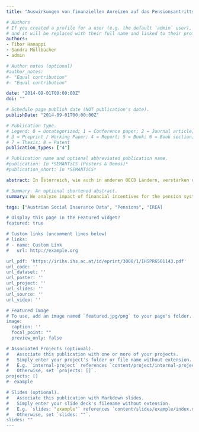 ```yaml
---
title: "Auswirkungen von finanziellen Anreizen auf das Pensionsantrittsalter. Eine Analyse mit dem Mikrosimulationsmodell IREA; Endbericht; Studie im Auftrag des Bundesministeriums für Finanzen."

# Authors
# If you created a profile for a user (e.g. the default `admin` user), write the username (folder name) here 
# and it will be replaced with their full name and linked to their profile.
authors:
- Tibor Hanappi
- Sandra Müllbacher
- admin

# Author notes (optional)
#author_notes:
#- "Equal contribution"
#- "Equal contribution"

date: "2014-09-01T00:00:00Z"
doi: ""

# Schedule page publish date (NOT publication's date).
publishDate: "2014-09-01T00:00:00Z"

# Publication type.
# Legend: 0 = Uncategorized; 1 = Conference paper; 2 = Journal article;
# 3 = Preprint / Working Paper; 4 = Report; 5 = Book; 6 = Book section;
# 7 = Thesis; 8 = Patent
publication_types: ["4"]

# Publication name and optional abbreviated publication name.
#publication: In *SEMANTiCS (Posters & Demos)*
#publication_short: In *SEMANTiCS*

abstract: In Österreich, wie auch in anderen OECD Ländern, verstärken die demographischen Entwicklungen den finanziellen Druck auf umlagefinanzierte Pensionssysteme. Während ein stetiges Wachstum der Erwerbsbevölkerung in vorangegangenen Jahrzehnten in vielen Ländern zu einer demographischen Dividende geführt hat, haben die geringeren Geburtenraten sowie die höhere Lebenserwartung weitreichende Veränderungen der Bevölkerungsstruktur hervorgerufen. Dieser demographische Prozess führt automatisch zu einer Verschiebung des Verhältnisses von Beitragszahler/inne/n zu Leistungsempfänger/inne/n und, solange keine Änderungen am Pensionssystem vorgenommen werden, auch zu einem stetigen Anstieg des Anteils der Pensionsausgaben am Bruttoinlandsprodukt (BIP). Während höhere Geburtenraten und/oder verstärkte Immigration den demographischen Veränderungen im Allgemeinen entgegenwirken, kann nicht davon ausgegangen werden, dass der finanzielle Druck alleine durch diese Entwicklungen maßgeblich reduziert werden kann. Um der zunehmenden Umverteilung von der schrumpfenden Gruppe der Beitragszahler/innen zu der wachsenden Gruppe der Leistungsempfänger/innen entgegen zu wirken ist es also notwendig das Pensionssystem an die demographischen Entwicklungen anzupassen.

# Summary. An optional shortened abstract.
summary: We analyze impact of financial incentives for the pension system in austria.

tags: ["Austrian Social Insurance Data", "Pensions", "IREA]

# Display this page in the Featured widget?
featured: true

# Custom links (uncomment lines below)
# links:
# - name: Custom Link
#   url: http://example.org

url_pdf: 'https://irihs.ihs.ac.at/id/eprint/3008/1/IHSPR6501143.pdf'
url_code: ''
url_dataset: ''
url_poster: ''
url_project: ''
url_slides: ''
url_source: ''
url_video: ''

# Featured image
# To use, add an image named `featured.jpg/png` to your page's folder. 
image:
  caption: ''
  focal_point: ""
  preview_only: false

# Associated Projects (optional).
#   Associate this publication with one or more of your projects.
#   Simply enter your project's folder or file name without extension.
#   E.g. `internal-project` references `content/project/internal-project/index.md`.
#   Otherwise, set `projects: []`.
projects: []
#- example

# Slides (optional).
#   Associate this publication with Markdown slides.
#   Simply enter your slide deck's filename without extension.
#   E.g. `slides: "example"` references `content/slides/example/index.md`.
#   Otherwise, set `slides: ""`.
slides: ""
---
```

